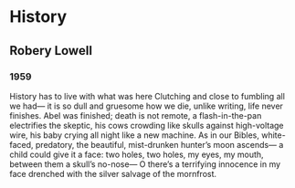 # History
## Robery Lowell
### 1959

History has to live with what was here
Clutching and close to fumbling all we had—
it is so dull and gruesome how we die,
unlike writing, life never finishes.
Abel was finished; death is not remote,
a flash-in-the-pan electrifies the skeptic,
his cows crowding like skulls against high-voltage wire,
his baby crying all night like a new machine.
As in our Bibles, white-faced, predatory,
the beautiful, mist-drunken hunter’s moon ascends—
a child could give it a face: two holes, two holes,
my eyes, my mouth, between them a skull’s no-nose—
O there’s a terrifying innocence in my face
drenched with the silver salvage of the mornfrost.
